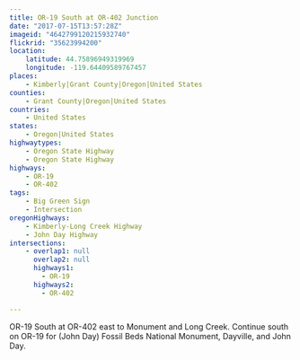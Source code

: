 ```yaml
---
title: OR-19 South at OR-402 Junction
date: "2017-07-15T13:57:28Z"
imageid: "4642799120215932740"
flickrid: "35623994200"
location:
    latitude: 44.75896949319969
    longitude: -119.64409589767457
places:
    - Kimberly|Grant County|Oregon|United States
counties:
    - Grant County|Oregon|United States
countries:
    - United States
states:
    - Oregon|United States
highwaytypes:
    - Oregon State Highway
    - Oregon State Highway
highways:
    - OR-19
    - OR-402
tags:
    - Big Green Sign
    - Intersection
oregonHighways:
    - Kimberly-Long Creek Highway
    - John Day Highway
intersections:
    - overlap1: null
      overlap2: null
      highways1:
        - OR-19
      highways2:
        - OR-402

---
```

OR-19 South at OR-402 east to Monument and Long Creek.  Continue south on OR-19 for (John Day) Fossil Beds National Monument, Dayville, and John Day.